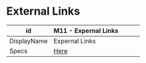 # External Links

| id          | M11 - Expernal Links |   |   |   |
|-------------|-----------------|---|---|---|
| DisplayName | Expernal Links      |   |   |   |
| Specs       | [Here](https://skyway.porsche.com/confluence/display/DWAAS/M11+-+External+Links)      |   |   |   |

